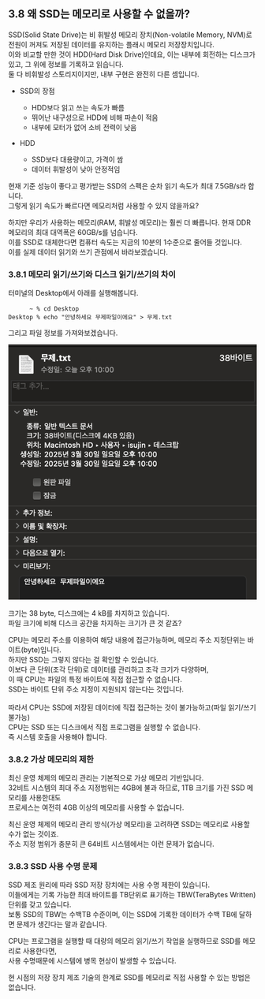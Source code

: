 ## 3.8 왜 SSD는 메모리로 사용할 수 없을까?

SSD(Solid State Drive)는 비 휘발성 메모리 장치(Non-volatile Memory, NVM)로 전원이 꺼져도 저장된 데이터를 유지하는 플래시 메모리 저장장치입니다.<br>
이와 비교할 만한 것이 HDD(Hard Disk Drive)인데요, 이는 내부에 회전하는 디스크가 있고, 그 위에 정보를 기록하고 읽습니다.<br>
둘 다 비휘발성 스토리지이지만, 내부 구현은 완전히 다른 셈입니다.<br>

- SSD의 장점

  - HDD보다 읽고 쓰는 속도가 빠름
  - 뛰어난 내구성으로 HDD에 비해 파손이 적음
  - 내부에 모터가 없어 소비 전력이 낮음

- HDD
  - SSD보다 대용량이고, 가격이 쌈
  - 데이터 휘발성이 낮아 안정적임

현재 기준 성능이 좋다고 평가받는 SSD의 스펙은 순차 읽기 속도가 최대 7.5GB/s라 합니다.<br>
그렇게 읽기 속도가 빠르다면 메모리처럼 사용할 수 있지 않을까요?<br>

하지만 우리가 사용하는 메모리(RAM, 휘발성 메모리)는 훨씬 더 빠릅니다. 현재 DDR 메모리의 최대 대역폭은 60GB/s를 넘습니다.<br>
이를 SSD로 대체한다면 컴퓨터 속도는 지금의 10분의 1수준으로 줄어들 것입니다.<br>
이를 실제 데이터 읽기와 쓰기 관점에서 바라보겠습니다.

### 3.8.1 메모리 읽기/쓰기와 디스크 읽기/쓰기의 차이

터미널의 Desktop에서 아래를 실행해봅니다.

```
      ~ % cd Desktop
Desktop % echo "안녕하세요 무제파일이에요" > 무제.txt
```

그리고 파일 정보를 가져와보겠습니다.

<img src="../images/ch_3_item_8_1.png" alt="무제_텍스트파일_정보"/>

크기는 38 byte, 디스크에는 4 kB를 차지하고 있습니다.<br>
파일 크기에 비해 디스크 공간을 차지하는 크기가 큰 것 같죠?<br>

CPU는 메모리 주소를 이용하여 해당 내용에 접근가능하며, 메모리 주소 지정단위는 바이트(byte)입니다.<br>
하지만 SSD는 그렇지 않다는 걸 확인할 수 있습니다.<br>
이보다 큰 단위(조각 단위)로 데이터를 관리하고 조각 크기가 다양하며,<br>
이 때 CPU는 파일의 특정 바이트에 직접 접근할 수 없습니다.<br>
SSD는 바이트 단위 주소 지정이 지원되지 않는다는 것입니다.<br>
<br>
따라서 CPU는 SSD에 저장된 데이터에 직접 접근하는 것이 불가능하고(파일 읽기/쓰기 불가능)<br>
CPU는 SSD 또는 디스크에서 직접 프로그램을 실행할 수 없습니다.<br>
즉 시스템 호출을 사용해야 합니다.<br>

### 3.8.2 가상 메모리의 제한

최신 운영 체제의 메모리 관리는 기본적으로 가상 메모리 기반입니다.<br>
32비트 시스템의 최대 주소 지정범위는 4GB에 불과 하므로, 1TB 크기를 가진 SSD 메모리를 사용한대도<br>
프로세스는 여전히 4GB 이상의 메모리를 사용할 수 없습니다.<br>

최신 운영 체제의 메모리 관리 방식(가상 메모리)을 고려하면 SSD는 메모리로 사용할 수가 없는 것이죠.<br>
주소 지정 범위가 충분히 큰 64비트 시스템에서는 이런 문제가 없습니다.<br>

### 3.8.3 SSD 사용 수명 문제

SSD 제조 원리에 따라 SSD 저장 장치에는 사용 수명 제한이 있습니다.<br>
이들에게는 기록 가능한 최대 바이트를 TB단위로 표기하는 TBW(TeraBytes Written)단위를 갖고 있습니다.<br>
보통 SSD의 TBW는 수백TB 수준이며, 이는 SSD에 기록한 데이터가 수백 TB에 달하면 문제가 생긴다는 말과 같습니다.<br>

CPU는 프로그램을 실행할 때 대량의 메모리 읽기/쓰기 작업을 실행하므로 SSD를 메모리로 사용한다면,<br>
사용 수명때문에 시스템에 병목 현상이 발생할 수 있습니다.<br>

현 시점의 저장 장치 제조 기술의 한계로 SSD를 메모리로 직접 사용할 수 있는 방법은 없습니다.<br>


